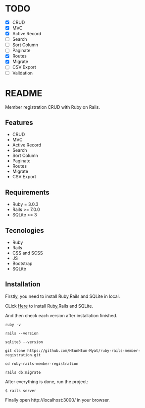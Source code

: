 # TODO

- [x] CRUD
- [x] MVC
- [x] Active Record
- [ ] Search
- [ ] Sort Column
- [ ] Paginate
- [x] Routes
- [x] Migrate
- [ ] CSV Export
- [ ] Validation

# README

Member registration CRUD with Ruby on Rails.

## Features

- CRUD
- MVC
- Active Record
- Search
- Sort Column
- Paginate
- Routes
- Migrate
- CSV Export

## Requirements

- Ruby = 3.0.3
- Rails >= 7.0.0
- SQLite >= 3

## Tecnologies

- Ruby
- Rails
- CSS and SCSS
- JS
- Bootstrap
- SQLite

## Installation

Firstly, you need to install Ruby,Rails and SQLite in local.

CLick [Here](https://guides.rubyonrails.org/v5.0/getting_started.html) to install Ruby,Rails and SQLite.

And then check each version after installation finished.

```
ruby -v

rails --version

sqlite3 --version

```

```
git clone https://github.com/HtunHtun-Myat/ruby-rails-member-registration.git

```

```
cd ruby-rails-member-registration

```

```
rails db:migrate
```

After everything is done, run the project:

```
$ rails server
```

Finally open http://localhost:3000/ in your browser.

